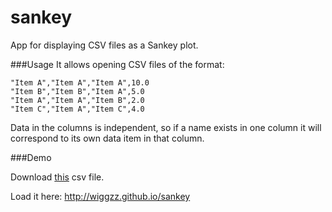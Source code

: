 # sankey
App for displaying CSV files as a Sankey plot.

###Usage
It allows opening CSV files of the format:

    "Item A","Item A","Item A",10.0
    "Item B","Item B","Item A",5.0
    "Item A","Item A","Item B",2.0
    "Item C","Item A","Item C",4.0

Data in the columns is independent, so if a name exists in one column it will
correspond to its own data item in that column.

###Demo

Download [this](http://wiggzz.github.io/sankey/demo.csv) csv file.

Load it here: http://wiggzz.github.io/sankey
